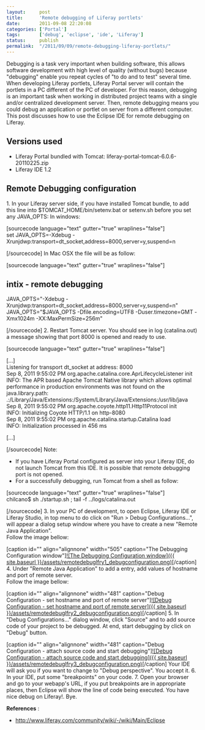 ```yaml
---
layout:     post
title:      'Remote debugging of Liferay portlets'
date:       2011-09-08 22:20:08
categories: ['Portal']
tags:       ['debug', 'eclipse', 'ide', 'Liferay']
status:     publish 
permalink:  "/2011/09/09/remote-debugging-liferay-portlets/"
---
```

Debugging is a task very important when building software, this allows software development with high level of quality (without bugs) because "debugging" enable you repeat cycles of "to do and to test" several time.
When developing Liferay portlets, Liferay Portal server will contain the portlets in a PC different of the PC of developer.
For this reason, debugging is an important task when working in distributed project teams with a single and/or centralized development server.
Then, remote debugging means you could debug an application or portlet on server from a different computer.
This post discusses how to use the Eclipse IDE for remote debugging on Liferay.

## Versions used
  * Liferay Portal bundled with Tomcat: liferay-portal-tomcat-6.0.6-20110225.zip
  * Liferay IDE 1.2

## Remote Debugging configuration
1\. In your Liferay server side, if you have installed Tomcat bundle, to add this line into $TOMCAT_HOME/bin/setenv.bat or setenv.sh before you set any JAVA_OPTS:
In windows:

[sourcecode language="text" gutter="true" wraplines="false"]  
set JAVA_OPTS=-Xdebug -Xrunjdwp:transport=dt_socket,address=8000,server=y,suspend=n  

[/sourcecode]
In Mac OSX the file will be as follow:

[sourcecode language="text" gutter="true" wraplines="false"]  

## intix - remote debugging  
JAVA_OPTS="-Xdebug -Xrunjdwp:transport=dt_socket,address=8000,server=y,suspend=n"  
JAVA_OPTS="$JAVA_OPTS -Dfile.encoding=UTF8 -Duser.timezone=GMT -Xmx1024m -XX:MaxPermSize=256m"  

[/sourcecode]
2\. Restart Tomcat server. You should see in log (catalina.out) a message showing that port 8000 is opened and ready to use.

[sourcecode language="text" gutter="true" wraplines="false"]  

[...]  
Listening for transport dt_socket at address: 8000  
Sep 8, 2011 9:55:02 PM org.apache.catalina.core.AprLifecycleListener init  
INFO: The APR based Apache Tomcat Native library which allows optimal performance in production environments was not found on the java.library.path: .:/Library/Java/Extensions:/System/Library/Java/Extensions:/usr/lib/java  
Sep 8, 2011 9:55:02 PM org.apache.coyote.http11.Http11Protocol init  
INFO: Initializing Coyote HTTP/1.1 on http-8080  
Sep 8, 2011 9:55:02 PM org.apache.catalina.startup.Catalina load  
INFO: Initialization processed in 456 ms  

[...]  

[/sourcecode]
Note:  
* If you have Liferay Portal configured as server into your Liferay IDE, do not launch Tomcat from this IDE. It is possible that remote debugging port is not opened.  
* For a successfully debugging, run Tomcat from a shell as follow:

[sourcecode language="text" gutter="true" wraplines="false"]  
chilcano$ sh ./startup.sh ; tail -f ../logs/catalina.out  

[/sourcecode]
3\. In your PC of development, to open Eclipse, Liferay IDE or Liferay Studio, in top menu to do click on "Run > Debug Configurations...", will appear a dialog setup window where you have to create a new "Remote Java Application".  
Follow the image bellow:

[caption id="" align="alignnone" width="505" caption="The Debugging Configuration window"][![The Debugging Configuration window]({{ site.baseurl }}/assets/remotedebuglfry1_debugconfiguration.png)](http://dl.dropbox.com/u/2961879/blog20110908_eclipseremotedebugliferay/remotedebuglfry1_debugconfiguration.png)[/caption]
4\. Under "Remote Java Application" to add a entry, add values of hostname and port of remote server.  
Follow the image bellow:

[caption id="" align="alignnone" width="481" caption="Debug Configuration - set hostname and port of remote server"][![Debug Configuration - set hostname and port of remote server]({{ site.baseurl }}/assets/remotedebuglfry2_debugconfiguration.png)](http://dl.dropbox.com/u/2961879/blog20110908_eclipseremotedebugliferay/remotedebuglfry2_debugconfiguration.png)[/caption]
5\. In "Debug Configurations..." dialog window, click "Source" and to add source code of your project to be debugged. At end, start debugging by click on "Debug" button.

[caption id="" align="alignnone" width="481" caption="Debug Configuration - attach source code and start debugging"][![Debug Configuration - attach source code and start debugging]({{ site.baseurl }}/assets/remotedebuglfry3_debugconfiguration.png)](http://dl.dropbox.com/u/2961879/blog20110908_eclipseremotedebugliferay/remotedebuglfry3_debugconfiguration.png)[/caption]
Your IDE will ask you if you want to change to "Debug perspective". You accept it.
6\. In your IDE, put some "breakpoints" on your code.
7\. Open your browser and go to your webapp's URL, if you put breakpoints are in appropriate places, then Eclipse will show the line of code being executed.
You have nice debug on Liferay!.
Bye.

**References** :
  * <http://www.liferay.com/community/wiki/-/wiki/Main/Eclipse>
